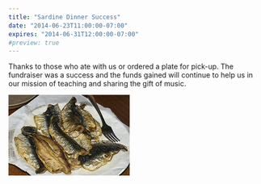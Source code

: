 ```yaml
---
title: "Sardine Dinner Success"
date: "2014-06-23T11:00:00-07:00"
expires: "2014-06-31T12:00:00-07:00"
#preview: true
---
```


Thanks to those who ate with us or ordered a plate for pick-up. The fundraiser was a success and the funds gained will continue to help us in our mission of teaching and sharing the gift of music.

![A plate of cooked sardines](4026347804_661a7a6c33_m.jpg "More photos by Ignotus the Mage at http://www.flickr.com/photos/ignotus/")
